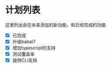 # 计划列表
这里列出会在未来添加的新功能，和已经完成的功能

- [X] 已完成
- [X] 升级babel7
- [X] 增加typescript的支持
- [X] 测试覆盖率
- [X] 提供CLI支持
